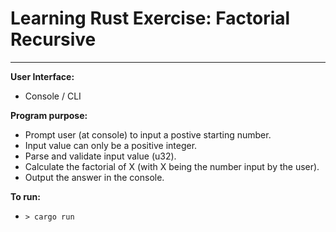 # Learning Rust Exercise: Factorial Recursive
---
**User Interface:**
- Console / CLI

**Program purpose:**
- Prompt user (at console) to input a postive starting number.
- Input value can only be a positive integer.
- Parse and validate input value (u32).
- Calculate the factorial of X (with X being the number input by the user).
- Output the answer in the console.

**To run:**
- `> cargo run`
